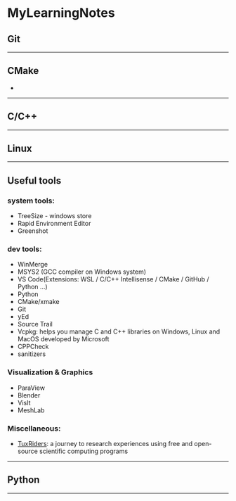 # MyLearningNotes

## Git

____
## CMake
* 
____
## C/C++

____

## Linux


____
## Useful tools
### system tools:
* TreeSize - windows store
* Rapid Environment Editor
* Greenshot

### dev tools:
* WinMerge
* MSYS2 (GCC compiler on Windows system)
* VS Code(Extensions: WSL / C/C++ Intellisense / CMake / GitHub / Python ...)
* Python
* CMake/xmake
* Git
* yEd
* Source Trail
* Vcpkg: helps you manage C and C++ libraries on Windows, Linux and MacOS developed by Microsoft
* CPPCheck
* sanitizers

### Visualization & Graphics
* ParaView
* Blender
* VisIt
* MeshLab

### Miscellaneous:
* [TuxRiders](http://tuxriders.com/): a journey to research experiences using free and open-source scientific computing programs

____
## Python


____

